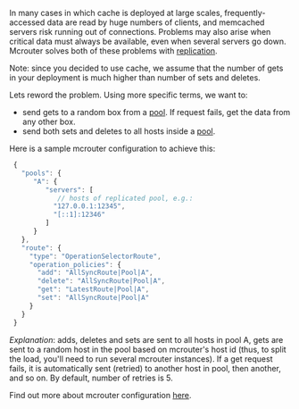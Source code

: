 In many cases in which cache is deployed at large scales, frequently-accessed data are read by huge numbers of clients, and memcached servers risk running out of connections. Problems may also arise when critical data must always be available, even when several servers go down. Mcrouter solves both of these problems with [replication](http://en.wikipedia.org/wiki/Replication_(computing)).

Note: since you decided to use cache, we assume that the number of gets in your deployment is much higher than number of sets and deletes.

Lets reword the problem. Using more specific terms, we want to:
* send gets to a random box from a [pool](Pools). If request fails, get the data from any other box.
* send both sets and deletes to all hosts inside a [pool](Pools).

Here is a sample mcrouter configuration to achieve this:

```JavaScript
 {
   "pools": {
      "A": {
         "servers": [
            // hosts of replicated pool, e.g.:
           "127.0.0.1:12345",
           "[::1]:12346"
         ]
      }
   },
   "route": {
     "type": "OperationSelectorRoute",
     "operation_policies": {
       "add": "AllSyncRoute|Pool|A",
       "delete": "AllSyncRoute|Pool|A",
       "get": "LatestRoute|Pool|A",
       "set": "AllSyncRoute|Pool|A"
     }
   }
 }
```

_Explanation_: adds, deletes and sets are sent to all hosts in pool A, gets are sent to a random host in the pool based on mcrouter's host id (thus, to split the load, you'll need to run several mcrouter instances). If a get request fails, it is automatically sent (retried) to another host in pool, then another, and so on. By default, number of retries is 5.

Find out more about mcrouter configuration [here](Config-Files).